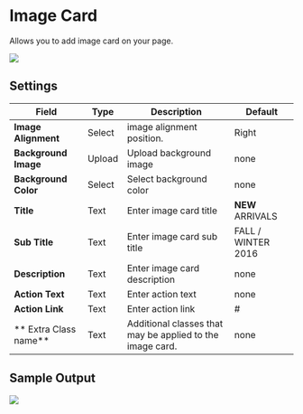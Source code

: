 # Image Card

Allows you to add image card on your page.

![](http://transvelo.github.io/docs/enter/images/kc-image-card-setting.png)

## Settings

| Field | Type | Description | Default
| -- | -- | -- | -- |
| **Image Alignment** | Select |  image alignment position. | Right
| **Background Image** | Upload |  Upload background image | none
| **Background Color** | Select |  Select background color | none
| **Title** | Text |  Enter image card title | <strong>NEW</strong> ARRIVALS
| **Sub Title** | Text | Enter image card sub title | FALL / WINTER 2016
| **Description** | Text |  Enter image card description | none
| **Action Text** | Text | Enter action text | none
| **Action Link** | Text | Enter action link | #
| ** Extra Class name** | Text | Additional classes that may be applied to the image card. | none


## Sample Output

![](http://transvelo.github.io/docs/enter/images/kc-image-card-output.png)
